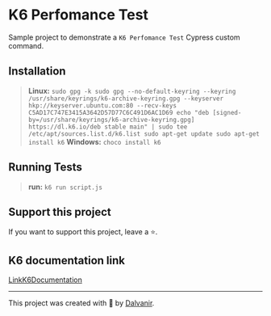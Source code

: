 # K6 Perfomance Test

Sample project to demonstrate a `K6 Perfomance Test` Cypress custom command.

## Installation

> **Linux:** `sudo gpg -k
sudo gpg --no-default-keyring --keyring /usr/share/keyrings/k6-archive-keyring.gpg --keyserver hkp://keyserver.ubuntu.com:80 --recv-keys C5AD17C747E3415A3642D57D77C6C491D6AC1D69
echo "deb [signed-by=/usr/share/keyrings/k6-archive-keyring.gpg] https://dl.k6.io/deb stable main" | sudo tee /etc/apt/sources.list.d/k6.list
sudo apt-get update
sudo apt-get install k6`
> **Windows:** `choco install k6`

## Running Tests

> **run:** `k6 run script.js` 

## Support this project

If you want to support this project, leave a ⭐.

## K6 documentation link

[LinkK6Documentation](https://k6.io/docs/)
___

This project was created with 💚 by [Dalvanir](https://www.linkedin.com/in/dalvanir-vieira-7715a5191/).
